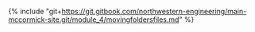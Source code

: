 {% include "git+https://git.gitbook.com/northwestern-engineering/main-mccormick-site.git/module_4/movingfoldersfiles.md" %}




